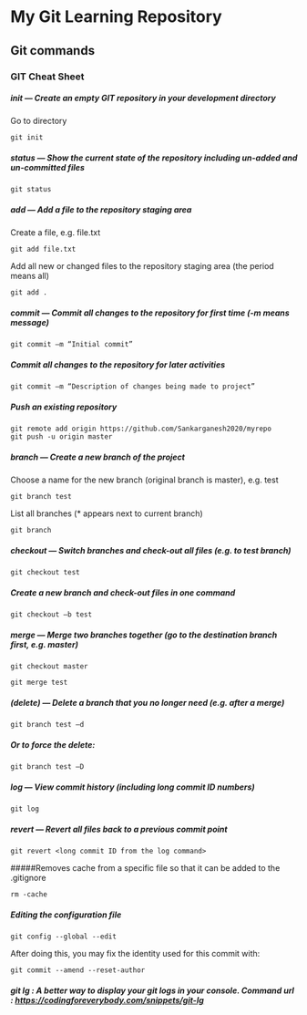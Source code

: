 # My Git Learning Repository 

## Git commands


### GIT Cheat Sheet

 

##### init — Create an empty GIT repository in your development directory

Go to directory

	git init
 

##### status — Show the current state of the repository including un-added and un-committed files

	git status
 

##### add — Add a file to the repository staging area

Create a file, e.g. file.txt

	git add file.txt

Add all new or changed files to the repository staging area (the period means all)

	git add .
 

##### commit — Commit all changes to the repository for first time (-m means message)

	git commit –m “Initial commit”

##### Commit all changes to the repository for later activities

	git commit –m “Description of changes being made to project”
	
##### Push an existing repository

	git remote add origin https://github.com/Sankarganesh2020/myrepo
	git push -u origin master
 

##### branch — Create a new branch of the project

Choose a name for the new branch (original branch is master), e.g. test

	git branch test
	
List all branches (* appears next to current branch)

	git branch
 

##### checkout — Switch branches and check-out all files (e.g. to test branch)

	git checkout test

##### Create a new branch and check-out files in one command

	git checkout –b test
 

##### merge — Merge two branches together (go to the destination branch first, e.g. master)

	git checkout master
	
	git merge test
 

##### (delete) — Delete a branch that you no longer need (e.g. after a merge)

	git branch test –d

##### Or to force the delete:

	git branch test –D
 

##### log — View commit history (including long commit ID numbers)

	git log
 

##### revert — Revert all files back to a previous commit point

	git revert <long commit ID from the log command>


#####Removes cache from a specific file so that it can be added to the .gitignore

	rm -cache

##### Editing the configuration file

	git config --global --edit

After doing this, you may fix the identity used for this commit with:

    git commit --amend --reset-author
	
##### git lg : A better way to display your git logs in your console. Command url : https://codingforeverybody.com/snippets/git-lg	

